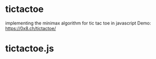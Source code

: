 # tictactoe

implementing the minimax algorithm for tic tac toe in javascript
Demo: https://0x8.ch/tictactoe/



# tictactoe.js

